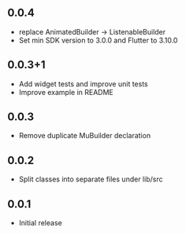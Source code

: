 ## 0.0.4
* replace AnimatedBuilder -> ListenableBuilder
* Set min SDK version to 3.0.0 and Flutter to 3.10.0

## 0.0.3+1
* Add widget tests and improve unit tests
* Improve example in README

## 0.0.3
* Remove duplicate MuBuilder declaration

## 0.0.2
* Split classes into separate files under lib/src

## 0.0.1
* Initial release
